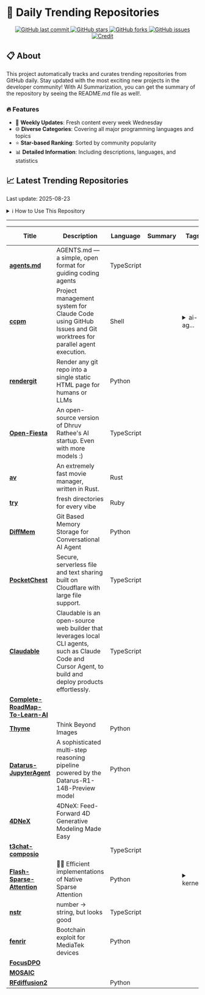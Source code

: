 # 🌟 Daily Trending Repositories

<div align="center">
<a href="https://github.com/marc-ko/daily-trending-repo/commits/main">
    <img src="https://img.shields.io/github/last-commit/marc-ko/daily-trending-repo" alt="GitHub last commit" />
</a>

<a href="https://github.com/marc-ko/daily-trending-repo/stargazers">
    <img src="https://img.shields.io/github/stars/marc-ko/daily-trending-repo" alt="GitHub stars" />
</a>
<a href="https://github.com/marc-ko/daily-trending-repo/network/members">
    <img src="https://img.shields.io/github/forks/marc-ko/daily-trending-repo" alt="GitHub forks" />
</a>
<a href="https://github.com/marc-ko/daily-trending-repo/issues">
    <img src="https://img.shields.io/github/issues/marc-ko/daily-trending-repo" alt="GitHub issues" />
</a>
<a alt="credit" href="https://github.com/zezhishao/DailyArXiv">
 <img src="https://img.shields.io/badge/credit%20-%20Idea%20From%20This%20Repo-blue" alt="Credit">
</a>
</div>

## 📋 About

This project automatically tracks and curates trending repositories from GitHub daily. Stay updated with the most exciting new projects in the developer community! With AI Summarization, you can get the summary of the repository by seeing the README.md file as well!.

### 🔥 Features

- 🔄 **Weekly Updates**: Fresh content every week Wednesday
- 🌐 **Diverse Categories**: Covering all major programming languages and topics
- ⭐ **Star-based Ranking**: Sorted by community popularity
- 📊 **Detailed Information**: Including descriptions, languages, and statistics

## 📈 Latest Trending Repositories

Last update: 2025-08-23

<details>
<summary>ℹ️ How to Use This Repository</summary>

1. **Star & Watch**: Click the 'Star' and 'Watch' buttons to receive weekly email notifications
2. **Browse**: Explore trending repositories organized by popularity
3. **Contribute**: Feel free to open issues or suggest improvements

</details>

---

| **Title** | **Description** | **Language** | **Summary** | **Tags** | **Stars Count** |
| --- | --- | --- | --- | --- | --- |
| **[agents.md](https://github.com/openai/agents.md)** | AGENTS.md — a simple, open format for guiding coding agents | TypeScript |  |  | 2792 |
| **[ccpm](https://github.com/automazeio/ccpm)** | Project management system for Claude Code using GitHub Issues and Git worktrees for parallel agent execution. | Shell |  | <details><summary>ai-ag...</summary><p>ai-agents, ai-coding, claude, claude-code, project-management, vibe-coding</p></details> | 1303 |
| **[rendergit](https://github.com/karpathy/rendergit)** | Render any git repo into a single static HTML page for humans or LLMs | Python |  |  | 1042 |
| **[Open-Fiesta](https://github.com/NiladriHazra/Open-Fiesta)** | An open-source version of  Dhruv Rathee's  AI startup.  Even with more models :) | TypeScript |  |  | 578 |
| **[av](https://github.com/auv-sh/av)** | An extremely fast movie  manager, written in Rust. | Rust |  |  | 491 |
| **[try](https://github.com/tobi/try)** | fresh directories for every vibe | Ruby |  |  | 466 |
| **[DiffMem](https://github.com/Growth-Kinetics/DiffMem)** | Git Based Memory Storage for Conversational AI Agent | Python |  |  | 451 |
| **[PocketChest](https://github.com/Hzao/PocketChest)** | Secure, serverless file and text sharing built on Cloudflare with large file support. | TypeScript |  |  | 361 |
| **[Claudable](https://github.com/opactorai/Claudable)** | Claudable is an open-source web builder that leverages local CLI agents, such as Claude Code and Cursor Agent, to build and deploy products effortlessly. | TypeScript |  |  | 349 |
| **[Complete-RoadMap-To-Learn-AI](https://github.com/krishnaik06/Complete-RoadMap-To-Learn-AI)** |  |  |  |  | 348 |
| **[Thyme](https://github.com/yfzhang114/Thyme)** | Think Beyond Images | Python |  |  | 322 |
| **[Datarus-JupyterAgent](https://github.com/DatarusAI/Datarus-JupyterAgent)** | A sophisticated multi-step reasoning pipeline powered by the Datarus-R1-14B-Preview model | Python |  |  | 222 |
| **[4DNeX](https://github.com/3DTopia/4DNeX)** | 4DNeX: Feed-Forward 4D Generative Modeling Made Easy |  |  |  | 203 |
| **[t3chat-composio](https://github.com/ComposioHQ/t3chat-composio)** |  | TypeScript |  |  | 191 |
| **[Flash-Sparse-Attention](https://github.com/Relaxed-System-Lab/Flash-Sparse-Attention)** | 🚀🚀 Efficient implementations of Native Sparse Attention | Python |  | <details><summary>kerne...</summary><p>kernels, large-language-models, machine-learning-systems</p></details> | 190 |
| **[nstr](https://github.com/shuding/nstr)** | number → string, but looks good | TypeScript |  |  | 186 |
| **[fenrir](https://github.com/R0rt1z2/fenrir)** | Bootchain exploit for MediaTek devices | Python |  |  | 185 |
| **[FocusDPO](https://github.com/bytedance-fanqie-ai/FocusDPO)** |  |  |  |  | 171 |
| **[MOSAIC](https://github.com/bytedance-fanqie-ai/MOSAIC)** |  |  |  |  | 168 |
| **[RFdiffusion2](https://github.com/RosettaCommons/RFdiffusion2)** |  | Python |  |  | 148 |

